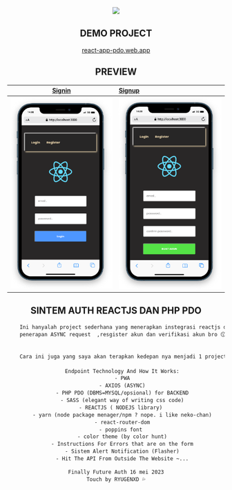 <div align="center">

<img src="https://99px.ru/sstorage/1/2015/02/image_10802151216174764584.gif" width="200">
   
   
## DEMO PROJECT
   <a href="https://react-app-pdo.web.app">react-app-pdo.web.app</a>
    
## PREVIEW
<a href="# Ini hanyalah project sederhana yang menerapkan instegrasi reactjs dengan bantuan axiosjs (nope use fetchjs 😉) penerapan ASYNC request  ,resgister akun dan verifikasi akun bro 😗 (simpel).">

|Signin|Signup|
|:------:|:--------|
|<img src="./screenshot/signin.png" width="300">|<img src="./screenshot/signup.png" width="300">|

</a>


## SINTEM AUTH REACTJS DAN PHP PDO


```txt
    Ini hanyalah project sederhana yang menerapkan instegrasi reactjs dan php PDO dengan bantuan axiosjs (nope use fetchjs 😉)
    penerapan ASYNC request  ,resgister akun dan verifikasi akun bro 😗 (simpel).


    Cara ini juga yang saya akan terapkan kedepan nya menjadi 1 project yang utuh dengan sistem CMS (Content Managent System) dan PWA (Progressive Web App)

    Endpoint Technology And How It Works:
    - PWA
    - AXIOS (ASYNC)
    - PHP PDO (DBMS=MYSQL/opsional) for BACKEND
    - SASS (elegant way of writing css code)
    - REACTJS ( NODEJS library) 
    - yarn (node package menager/npm ? nope. i like neko-chan)
    - react-router-dom
    - poppins font 
    - color theme (by color hunt)
    - Instructions For Errors that are on the form
    - Sistem Alert Notification (Flasher)
    - Hit The API From Outside The Website ~...
```

```txt
Finally Future Auth 16 mei 2023
Touch by RYUGENXD 💦
```

</div> 
